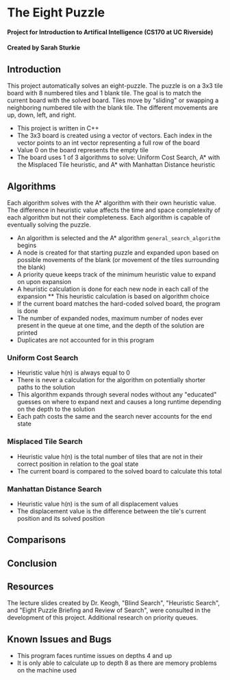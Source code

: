# The Eight Puzzle
#### Project for Introduction to Artifical Intelligence (CS170 at UC Riverside)
#### Created by Sarah Sturkie

## Introduction
This project automatically solves an eight-puzzle. The puzzle is on a 3x3 tile board with 8 numbered tiles and 1 blank tile. The goal is to match the current board with the solved board. Tiles move by "sliding" or swapping a neighboring numbered tile with the blank tile. The different movements are up, down, left, and right. 
* This project is written in C++
* The 3x3 board is created using a vector of vectors. Each index in the vector points to an int vector representing a full row of the board
* Value 0 on the board represents the empty tile
* The board uses 1 of 3 algorithms to solve: Uniform Cost Search, A* with the Misplaced Tile heuristic, and A* with Manhattan Distance heuristic
## Algorithms
Each algorithm solves with the A* algorithm with their own heuristic value. The difference in heuristic value affects the time and space completexity of each algorithm but not their completeness. Each algorithm is capable of eventually solving the puzzle. 
* An algorithm is selected and the A* algorithm ```general_search_algorithm``` begins
* A node is created for that starting puzzle and expanded upon based on possible movements of the blank (or movement of the tiles surrounding the blank)
* A priority queue keeps track of the minimum heuristic value to expand on upon expansion
* A heuristic calculation is done for each new node in each call of the expansion
** This heuristic calculation is based on algorithm choice
* If the current board matches the hard-coded solved board, the program is done
* The number of expanded nodes, maximum number of nodes ever present in the queue at one time, and the depth of the solution are printed
* Duplicates are not accounted for in this program
### Uniform Cost Search
* Heuristic value h(n) is always equal to 0
* There is never a calculation for the algorithm on potentially shorter paths to the solution
* This algorithm expands through several nodes without any "educated" guesses on where to expand next and causes a long runtime depending on the depth to the solution
* Each path costs the same and the search never accounts for the end state
### Misplaced Tile Search
* Heuristic value h(n) is the total number of tiles that are not in their correct position in relation to the goal state
* The current board is compared to the solved board to calculate this total
### Manhattan Distance Search
* Heuristic value h(n) is the sum of all displacement values
* The displacement value is the difference between the tile's current position and its solved position
## Comparisons
## Conclusion
## Resources
The lecture slides created by Dr. Keogh, "Blind Search", "Heuristic Search", and "Eight Puzzle Briefing and Review of Search", were consulted in the development of this project. Additional research on priority queues.
## Known Issues and Bugs
* This program faces runtime issues on depths 4 and up
* It is only able to calculate up to depth 8 as there are memory problems on the machine used
